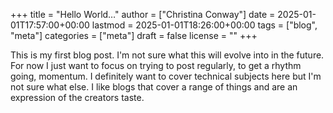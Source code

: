 +++
title = "Hello World…"
author = ["Christina Conway"]
date = 2025-01-01T17:57:00+00:00
lastmod = 2025-01-01T18:26:00+00:00
tags = ["blog", "meta"]
categories = ["meta"]
draft = false
license = ""
+++

This is my first blog post. I'm not sure what this will evolve into in the future. For now I just want to focus on trying to post regularly, to get a rhythm going, momentum.
I definitely want to cover technical subjects here but I'm not sure what else. I like blogs that cover a range of things and are an expression of the creators taste.
